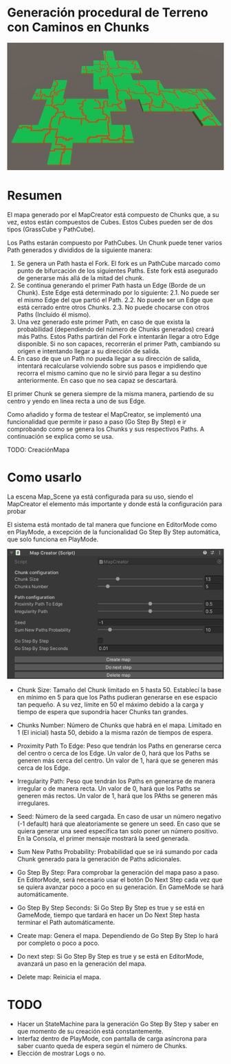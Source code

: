 # Generación procedural de Terreno con Caminos en Chunks

<img src="https://github.com/Carc0/procedural-terrain-chunks/blob/main/Portada.png">

# Resumen

El mapa generado por el MapCreator está compuesto de Chunks que, a su vez, estos están compuestos de Cubes. Estos Cubes pueden ser de dos tipos (GrassCube y PathCube). 

Los Paths estarán compuesto por PathCubes. Un Chunk puede tener varios Path generados y divididos de la siguiente manera:

1. Se genera un Path hasta el Fork. El fork es un PathCube marcado como punto de bifurcación de los siguientes Paths. Este fork está asegurado de generarse más allá de la mitad del chunk.
2. Se continua generando el primer Path hasta un Edge (Borde de un Chunk). Este Edge está determinado por lo siguiente:
	2.1. No puede ser el mismo Edge del que partió el Path.
	2.2. No puede ser un Edge que está cerrado entre otros Chunks.
	2.3. No puede chocarse con otros Paths (Incluido él mismo).
3. Una vez generado este primer Path, en caso de que exista la probabilidad (dependiendo del número de Chunks generados) creará más Paths. Estos Paths partirán del Fork e intentarán llegar a otro Edge disponible. Si no son capaces, recorrerán el primer Path, cambiando su origen e intentando llegar a su dirección de salida.
4. En caso de que un Path no pueda llegar a su dirección de salida, intentará recalcularse volviendo sobre sus pasos e impidiendo que recorra el mismo camino que no le sirvió para llegar a su destino anteriormente. En caso que no sea capaz se descartará.

El primer Chunk se genera siempre de la misma manera, partiendo de su centro y yendo en línea recta a uno de sus Edge.

Como añadido y forma de testear el MapCreator, se implementó una funcionalidad que permite ir paso a paso (Go Step By Step) e ir comprobando como se genera los Chunks y sus respectivos Paths. A continuación se explica como se usa.

TODO: CreaciónMapa
<img src="">

# Como usarlo

La escena Map_Scene ya está configurada para su uso, siendo el MapCreator el elemento más importante y donde está la configuración para probar

El sistema está montado de tal manera que funcione en EditorMode como en PlayMode, a excepción de la funcionalidad Go Step By Step automática, que solo funciona en PlayMode.

<img src="https://github.com/Carc0/procedural-terrain-chunks/blob/main/Configuraci%C3%B3n.png">

- Chunk Size: Tamaño del Chunk limitado en 5 hasta 50. Establecí la base en mínimo en 5 para que los Paths pudieran generarse en ese espacio tan pequeño. A su vez, límite en 50 el máximo debido a la carga y tiempo de espera que supondría hacer Chunks tan grandes.
- Chunks Number: Número de Chunks que habrá en el mapa. Límitado en 1 (El inicial) hasta 50, debido a la misma razón de tiempos de espera.

- Proximity Path To Edge: Peso que tendrán los Paths en generarse cerca del centro o cerca de los Edge. Un valor de 0, hará que los Paths se generen más cerca del centro. Un valor de 1, hará que se generen más cerca de los Edge.
- Irregularity Path: Peso que tendrán los Paths en generarse de manera irregular o de manera recta. Un valor de 0, hará que los Paths se generen más rectos. Un valor de 1, hará que los PAths se generen más irregulares.

- Seed: Número de la seed cargada. En caso de usar un número negativo (-1 default) hará que aleatoriamente se genere un seed. En caso que se quiera generar una seed específica tan solo poner un número positivo. En la Consola, el primer mensaje mostrará la seed generada.
- Sum New Paths Probability: Probabilidad que se irá sumando por cada Chunk generado para la generación de Paths adicionales.

- Go Step By Step: Para comprobar la generación del mapa paso a paso. En EditorMode, será necesario usar el botón Do Next Step cada vez que se quiera avanzar poco a poco en su generación. En GameMode se hará automáticamente.
- Go Step By Step Seconds: Si Go Step By Step es true y se está en GameMode, tiempo que tardará en hacer un Do Next Step hasta terminar el Path automáticamente.

- Create map: Genera el mapa. Dependiendo de Go Step By Step lo hará por completo o poco a poco.
- Do next step: Si Go Step By Step es true y se está en EditorMode, avanzará un paso en la generación del mapa.
- Delete map: Reinicia el mapa.

# TODO

- Hacer un StateMachine para la generación Go Step By Step y saber en que momento de su creación está constantemente.
- Interfaz dentro de PlayMode, con pantalla de carga asíncrona para saber cuanto queda de espera según el número de Chunks.
- Elección de mostrar Logs o no.
